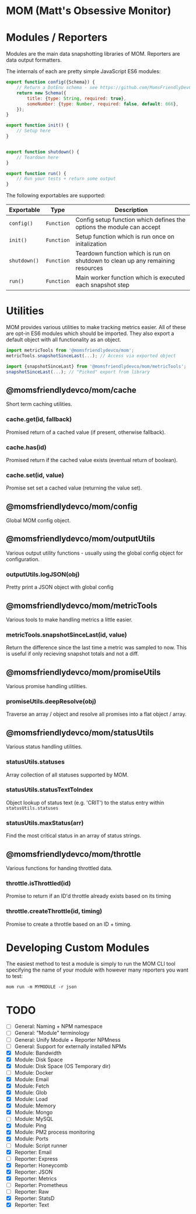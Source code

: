 MOM (Matt's Obsessive Monitor)
==============================


Modules / Reporters
===================
Modules are the main data snapshotting libraries of MOM.
Reporters are data output formatters.

The internals of each are pretty simple JavaScript ES6 modules:

```javascript
export function config({Schema}) {
    // Return a DotEnv schema - see https://github.com/MomsFriendlyDevCo/dotenv
	return new Schema({
        title: {type: String, required: true},
        someNumber: {type: Number, required: false, default: 666},
	});
}

export function init() {
    // Setup here
}


export function shutdown() {
    // Teardown here
}

export function run() {
    // Run your tests + return some output
}
```


The following exportables are supported:

| Exportable   | Type       | Description                                                                    |
|--------------|------------|--------------------------------------------------------------------------------|
| `config()`   | `Function` | Config setup function which defines the options the module can accept          |
| `init()`     | `Function` | Setup function which is run once on initalization                              |
| `shutdown()` | `Function` | Teardown function which is run on shutdown to clean up any remaining resources |
| `run()`      | `Function` | Main worker function which is executed each snapshot step                      |



Utilities
=========
MOM provides various utilities to make tracking metrics easier.
All of these are opt-in ES6 modules which should be imported. They also export a default object with all functionality as an object.

```javascript
import metricTools from '@momsfriendlydevco/mom';
metricTools.snapshotSinceLast(...); // Access via exported object
```

```javascript
import {snapshotSinceLast} from '@momsfriendlydevco/mom/metricTools';
snapshotSinceLast(...); // "Picked" export from library
```

@momsfriendlydevco/mom/cache
----------------------------
Short term caching utilities.

### cache.get(id, fallback)
Promised return of a cached value (if present, otherwise fallback).

### cache.has(id)
Promised return if the cached value exists (eventual return of boolean).

### cache.set(id, value)
Promise set set a cached value (returning the value set).


@momsfriendlydevco/mom/config
-----------------------------
Global MOM config object.


@momsfriendlydevco/mom/outputUtils
----------------------------------
Various output utility functions - usually using the global config object for configuration.

### outputUtils.logJSON(obj)
Pretty print a JSON object with global config


@momsfriendlydevco/mom/metricTools
----------------------------------
Various tools to make handling metrics a little easier.


### metricTools.snapshotSinceLast(id, value)
Return the difference since the last time a metric was sampled to now.
This is useful if only recieving snapshot totals and not a diff.


@momsfriendlydevco/mom/promiseUtils
-----------------------------------
Various promise handling utilities.

### promiseUtils.deepResolve(obj)
Traverse an array / object and resolve all promises into a flat object / array.


@momsfriendlydevco/mom/statusUtils
-----------------------------------
Various status handling utilities.

### statusUtils.statuses
Array collection of all statuses supported by MOM.

### statusUtils.statusTextToIndex
Object lookup of status text (e.g. 'CRIT') to the status entry within `statusUtils.statuses`

### statusUtils.maxStatus(arr)
Find the most critical status in an array of status strings.


@momsfriendlydevco/mom/throttle
-------------------------------
Various functions for handing throttled data.

### throttle.isThrottled(id)
Promise to return if an ID'd throttle already exists based on its timing

### throttle.createThrottle(id, timing)
Promise to create a throttle based on an ID + timing.
 

Developing Custom Modules
=========================
The easiest method to test a module is simply to run the MOM CLI tool specifying the name of your module with however many reporters you want to test:

```
mom run -m MYMODULE -r json
```


TODO
====

* [ ] General: Naming + NPM namespace
* [ ] General: "Module" terminology
* [ ] General: Unify Module + Reporter NPMness
* [ ] General: Support for externally installed NPMs
* [x] Module: Bandwidth
* [x] Module: Disk Space
* [x] Module: Disk Space (OS Temporary dir)
* [ ] Module: Docker
* [x] Module: Email
* [x] Module: Fetch
* [x] Module: Glob
* [x] Module: Load
* [x] Module: Memory
* [x] Module: Mongo
* [ ] Module: MySQL
* [x] Module: Ping
* [x] Module: PM2 process monitoring
* [x] Module: Ports
* [ ] Module: Script runner
* [x] Reporter: Email
* [ ] Reporter: Express
* [x] Reporter: Honeycomb
* [x] Reporter: JSON
* [x] Reporter: Metrics
* [ ] Reporter: Prometheus
* [ ] Reporter: Raw
* [x] Reporter: StatsD
* [x] Reporter: Text
